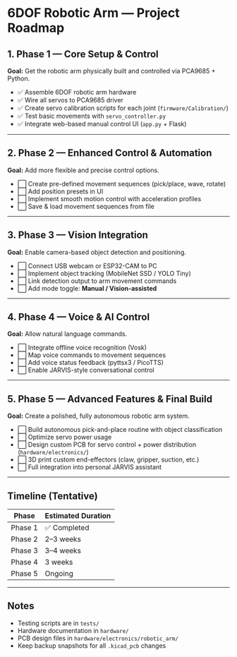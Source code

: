 # 6DOF Robotic Arm — Project Roadmap

## 1. Phase 1 — Core Setup & Control
**Goal:** Get the robotic arm physically built and controlled via PCA9685 + Python.  
- ✅ Assemble 6DOF robotic arm hardware  
- ✅ Wire all servos to PCA9685 driver  
- ✅ Create servo calibration scripts for each joint (`firmware/Calibration/`)  
- ✅ Test basic movements with `servo_controller.py`  
- ✅ Integrate web-based manual control UI (`app.py` + Flask)

---

## 2. Phase 2 — Enhanced Control & Automation
**Goal:** Add more flexible and precise control options.  
- ⬜ Create pre-defined movement sequences (pick/place, wave, rotate)  
- ⬜ Add position presets in UI  
- ⬜ Implement smooth motion control with acceleration profiles  
- ⬜ Save & load movement sequences from file

---

## 3. Phase 3 — Vision Integration
**Goal:** Enable camera-based object detection and positioning.  
- ⬜ Connect USB webcam or ESP32-CAM to PC  
- ⬜ Implement object tracking (MobileNet SSD / YOLO Tiny)  
- ⬜ Link detection output to arm movement commands  
- ⬜ Add mode toggle: **Manual / Vision-assisted**

---

## 4. Phase 4 — Voice & AI Control
**Goal:** Allow natural language commands.  
- ⬜ Integrate offline voice recognition (Vosk)  
- ⬜ Map voice commands to movement sequences  
- ⬜ Add voice status feedback (pyttsx3 / PicoTTS)  
- ⬜ Enable JARVIS-style conversational control

---

## 5. Phase 5 — Advanced Features & Final Build
**Goal:** Create a polished, fully autonomous robotic arm system.  
- ⬜ Build autonomous pick-and-place routine with object classification  
- ⬜ Optimize servo power usage  
- ⬜ Design custom PCB for servo control + power distribution (`hardware/electronics/`)  
- ⬜ 3D print custom end-effectors (claw, gripper, suction, etc.)  
- ⬜ Full integration into personal JARVIS assistant

---

## Timeline (Tentative)
| Phase   | Estimated Duration |
|---------|--------------------|
| Phase 1 | ✅ Completed |
| Phase 2 | 2–3 weeks |
| Phase 3 | 3–4 weeks |
| Phase 4 | 3 weeks |
| Phase 5 | Ongoing |

---

## Notes
- Testing scripts are in `tests/`  
- Hardware documentation in `hardware/`  
- PCB design files in `hardware/electronics/robotic_arm/`  
- Keep backup snapshots for all `.kicad_pcb` changes  
